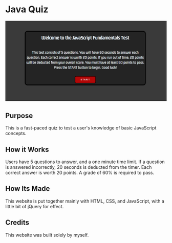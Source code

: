 # Java Quiz

![This is an image preview of the quiz](./assets/images/Capture.PNG)

## Purpose
This is a fast-paced quiz to test a user's knowledge of basic JavaScript concepts. 

## How it Works
Users have 5 questions to answer, and a one minute time limit. If a question is answered incorrectly, 20 seconds is deducted from the timer. Each correct answer is worth 20 points. A grade of 60% is required to pass.

## How Its Made
This website is put together mainly with HTML, CSS, and JavaScript, with a little bit of jQuery for effect.

## Credits
This website was built solely by myself.
